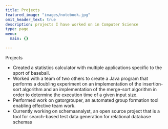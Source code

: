 ```yaml
---
title: Projects
featured_image: "images/notebook.jpg"
omit_header_text: true
description: projects I have worked on in Computer Science
type: page
menu:
  main: {}

---
```


Projects

- Created a statistics calculator with multiple applications specific to the sport of baseball.
- Worked with a team of two others to create a Java program that performs a doubling experiment on an implementation of the insertion-sort algorithm and an implementation of the merge-sort algorithm in order to determine the execution time of a given input size.
- Performed work on gatorgrouper, an automated group formation tool enabling effective team work.
- Currently working on schemaanalyst, an open source project that is a tool for search-based test data generation for relational database schemas
